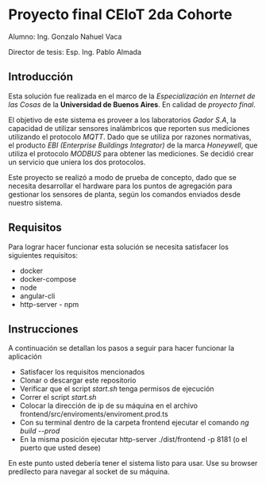 # Proyecto final CEIoT 2da Cohorte
Alumno: Ing. Gonzalo Nahuel Vaca

Director de tesis: Esp. Ing. Pablo Almada

## Introducción
Esta solución fue realizada en el marco de la *Especialización en Internet de las Cosas* de la **Universidad de Buenos Aires**. En calidad de *proyecto final*.

El objetivo de este sistema es proveer a los laboratorios *Gador S.A*, la capacidad de utilizar sensores inalámbricos que reporten sus mediciones utilizando el protocolo *MQTT*. Dado que se utiliza por razones normativas, el producto *EBI (Enterprise Buildings Integrator)* de la marca *Honeywell*, que utiliza el protocolo *MODBUS* para obtener las mediciones. Se decidió crear un servicio que uniera los dos protocolos.

Este proyecto se realizó a modo de prueba de concepto, dado que se necesita desarrollar el hardware para los puntos de agregación para gestionar los sensores de planta, según los comandos enviados desde nuestro sistema.

## Requisitos
Para lograr hacer funcionar esta solución se necesita satisfacer los siguientes requisitos:

* docker
* docker-compose
* node
* angular-cli
* http-server - npm

## Instrucciones
A continuación se detallan los pasos a seguir para hacer funcionar la aplicación

* Satisfacer los requisitos mencionados
* Clonar o descargar este repositorio
* Verificar que el script *start.sh* tenga permisos de ejecución
* Correr el script *start.sh*
* Colocar la dirección de ip de su máquina en el archivo frontend/src/enviroments/enviroment.prod.ts
* Con su terminal dentro de la carpeta frontend ejecutar el comando *ng build --prod*
* En la misma posición ejecutar http-server ./dist/frontend -p 8181 (o el puerto que usted desee)

En este punto usted debería tener el sistema listo para usar. Use su browser predilecto para navegar al socket de su máquina.
